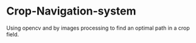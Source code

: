 # Crop-Navigation-system
Using opencv and by images processing to find an optimal path in a crop field. 
